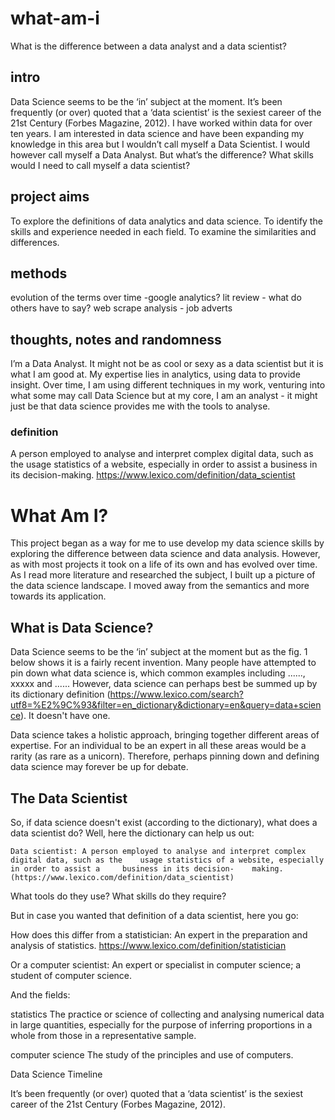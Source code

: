# what-am-i
What is the difference between a data analyst and a data scientist?

## intro
Data Science seems to be the ‘in’ subject at the moment. It’s been frequently (or over) quoted that a ‘data scientist’ is the sexiest career of the 21st Century (Forbes Magazine, 2012). I have worked within data for over ten years. I am interested in data science and have been expanding my knowledge in this area but I wouldn’t call myself a Data Scientist. I would however call myself a Data Analyst. But what’s the difference? What skills would I need to call myself a data scientist? 

## project aims
To explore the definitions of data analytics and data science.
To identify the skills and experience needed in each field.
To examine the similarities and differences.

## methods

evolution of the terms over time -google analytics?
lit review - what do others have to say?
web scrape analysis - job adverts





## thoughts, notes and randomness
I’m a Data Analyst. It might not be as cool or sexy as a data scientist but it is what I am good at. My expertise lies in analytics, using data to provide insight. Over time, I am using different techniques in my work, venturing into what some may call Data Science but at my core, I am an analyst - it might just be that data science provides me with the tools to analyse.

### definition

A person employed to analyse and interpret complex digital data, such as the usage statistics of a website, especially in order to assist a business in its decision-making.
https://www.lexico.com/definition/data_scientist


# What Am I?

This project began as a way for me to use develop my data science skills by exploring the difference between data science and data analysis. However, as with most projects it took on a life of its own and has evolved over time. As I read more literature and researched the subject, I built up a picture of the data science landscape. I moved away from the semantics and more towards its application. 

## What is Data Science?

Data Science seems to be the ‘in’ subject at the moment but as the fig. 1 below shows it is a fairly recent invention. Many people have attempted to pin down what data science is, which common examples including ......, xxxxx and ...... However, data science can perhaps best be summed up by its dictionary definition (https://www.lexico.com/search?utf8=%E2%9C%93&filter=en_dictionary&dictionary=en&query=data+science). It doesn't have one.

Data science takes a holistic approach, bringing together different areas of expertise. For an individual to be an expert in all these areas would be a rarity (as rare as a unicorn). Therefore, perhaps pinning down and defining data science may forever be up for debate.  

## The Data Scientist

So, if data science doesn't exist (according to the dictionary), what does a data scientist do?
Well, here the dictionary can help us out:

    Data scientist: A person employed to analyse and interpret complex digital data, such as the 	usage statistics of a website, especially in order to assist a     business in its decision-	making. (https://www.lexico.com/definition/data_scientist)

	
What tools do they use? What skills do they require? 

But in case you wanted that definition of a data scientist, here you go:



How does this differ from a statistician:
An expert in the preparation and analysis of statistics.
https://www.lexico.com/definition/statistician

Or a computer scientist:
An expert or specialist in computer science; a student of computer science.


And the fields:

statistics
The practice or science of collecting and analysing numerical data in large quantities, especially for the purpose of inferring proportions in a whole from those in a representative sample.


computer science
The study of the principles and use of computers.


Data Science Timeline

It’s been frequently (or over) quoted that a ‘data scientist’ is the sexiest career of the 21st Century (Forbes Magazine, 2012).
